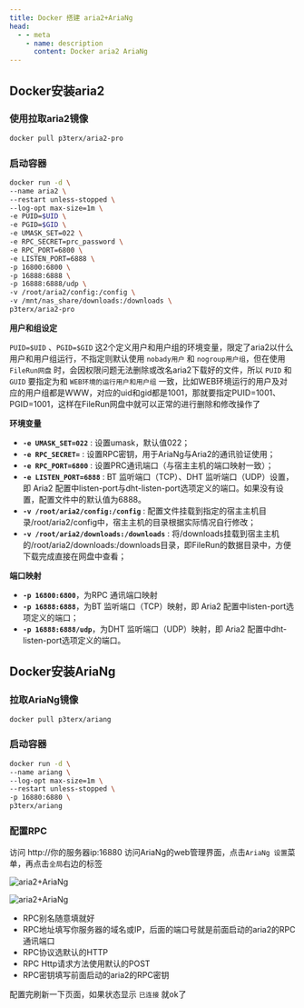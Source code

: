 ```yaml
---
title: Docker 搭建 aria2+AriaNg
head:
  - - meta
    - name: description
      content: Docker aria2 AriaNg
---
```


## Docker安装aria2

### 使用拉取aria2镜像

```sh
docker pull p3terx/aria2-pro
```

### 启动容器

```sh
docker run -d \
--name aria2 \
--restart unless-stopped \
--log-opt max-size=1m \
-e PUID=$UID \
-e PGID=$GID \
-e UMASK_SET=022 \
-e RPC_SECRET=prc_password \
-e RPC_PORT=6800 \
-e LISTEN_PORT=6888 \
-p 16800:6800 \
-p 16888:6888 \
-p 16888:6888/udp \
-v /root/aria2/config:/config \
-v /mnt/nas_share/downloads:/downloads \
p3terx/aria2-pro
```

**用户和组设定**

`PUID=$UID` 、`PGID=$GID` 这2个定义用户和用户组的环境变量，限定了aria2以什么用户和用户组运行，不指定则默认使用 `nobady用户` 和 `nogroup用户组`，但在使用 `FileRun网盘` 时，会因权限问题无法删除或改名aria2下载好的文件，所以 `PUID` 和 `GUID` 要指定为和 `WEB环境的运行用户和用户组` 一致，比如WEB环境运行的用户及对应的用户组都是WWW，对应的uid和gid都是1001，那就要指定PUID=1001、PGID=1001，这样在FileRun网盘中就可以正常的进行删除和修改操作了

**环境变量**

- **`-e UMASK_SET=022`** : 设置umask，默认值022；
- **`-e RPC_SECRET=`** : 设置RPC密钥，用于AriaNg与Aria2的通讯验证使用；
- **`-e RPC_PORT=6800`** : 设置PRC通讯端口（与宿主主机的端口映射一致）；
- **`-e LISTEN_PORT=6888`** : BT 监听端口（TCP）、DHT 监听端口（UDP）设置，即 Aria2 配置中listen-port与dht-listen-port选项定义的端口。如果没有设置，配置文件中的默认值为6888。
- **`-v /root/aria2/config:/config`** : 配置文件挂载到指定的宿主主机目录/root/aria2/config中，宿主主机的目录根据实际情况自行修改；
- **`-v /root/aria2/downloads:/downloads`** : 将/downloads挂载到宿主主机的/root/aria2/downloads:/downloads目录，即FileRun的数据目录中，方便下载完成直接在网盘中查看；

**端口映射**

- **`-p 16800:6800`**，为RPC 通讯端口映射
- **`-p 16888:6888`**，为BT 监听端口（TCP）映射，即 Aria2 配置中listen-port选项定义的端口；
- **`-p 16888:6888/udp`**，为DHT 监听端口（UDP）映射，即 Aria2 配置中dht-listen-port选项定义的端口。

## Docker安装AriaNg

### 拉取AriaNg镜像

```sh
docker pull p3terx/ariang
```

### 启动容器

```sh
docker run -d \
--name ariang \
--log-opt max-size=1m \
--restart unless-stopped \
-p 16880:6880 \
p3terx/ariang
```

### 配置RPC

访问 http://你的服务器ip:16880 访问AriaNg的web管理界面，点击`AriaNg 设置`菜单，再点击`全局`右边的标签

![aria2+AriaNg](https://i.theojs.cn/docs/202404290014327.webp)

![aria2+AriaNg](https://i.theojs.cn/docs/202404290015325.webp '配置RPC')

- RPC别名随意填就好
- RPC地址填写你服务器的域名或IP，后面的端口号就是前面启动的aria2的RPC通讯端口
- RPC协议选默认的HTTP
- RPC Http请求方法使用默认的POST
- RPC密钥填写前面启动的aria2的RPC密钥

配置完刷新一下页面，如果状态显示 `已连接` 就ok了
